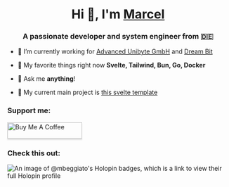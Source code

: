<h1 align="center">Hi 👋, I'm <a rel="me" href="https://mbx.sh">Marcel</a></h1>
<h3 align="center">A passionate developer and system engineer from 🇩🇪</h3>

- 🔭 I’m currently working for [Advanced Unibyte GmbH](https://github.com/AdvUni) and [Dream Bit](https://github.com/dream-bit-de)

- 🌱 My favorite things right now **Svelte, Tailwind, Bun, Go, Docker**

- 💬 Ask me **anything**!

- 🎯 My current main project is [this svelte template](https://github.com/MBeggiato/svelte-ui-template)


<h3 align="left">Support me:</h3>
<a href="https://www.buymeacoffee.com/mbeggiato" target="_blank"><img src="https://www.buymeacoffee.com/assets/img/custom_images/orange_img.png" alt="Buy Me A Coffee" style="height: 37px !important;width: 170px !important;box-shadow: 0px 3px 2px 0px rgba(190, 190, 190, 0.5) !important;-webkit-box-shadow: 0px 3px 2px 0px rgba(190, 190, 190, 0.5) !important;" ></a>
<br>
<h3 align="left">Check this out:</h3>
<img src="https://holopin.me/mbeggiato" alt="An image of @mbeggiato's Holopin badges, which is a link to view their full Holopin profile"/>

